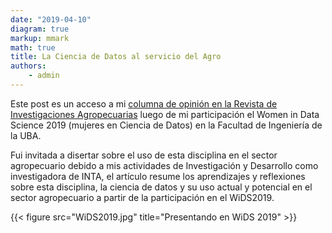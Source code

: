 ```yaml
---
date: "2019-04-10"
diagram: true
markup: mmark
math: true
title: La Ciencia de Datos al servicio del Agro
authors: 
    - admin
---
```

Este post es un acceso a mi [columna de opinión en la Revista de Investigaciones Agropecuarias](http://ria.inta.gob.ar/contenido/la-ciencia-de-datos-al-servicio-del-agro) luego de mi participación el Women in Data Science 2019 (mujeres en Ciencia de Datos) en la Facultad de Ingeniería de la UBA.  

Fui invitada a disertar sobre el uso de esta disciplina en el sector agropecuario debido a mis actividades de Investigación y Desarrollo como investigadora de INTA, el artículo resume los aprendizajes y reflexiones sobre esta disciplina, la ciencia de datos y su uso actual y potencial en el sector agropecuario a partir de la participación en el WiDS2019.  

{{< figure src="WiDS2019.jpg" title="Presentando en WiDS 2019" >}}

